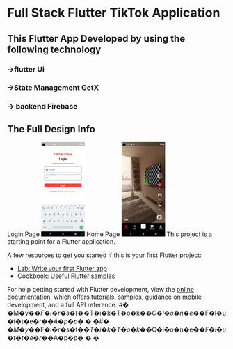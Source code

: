 # Full Stack  Flutter TikTok Application 

## This Flutter App Developed by using the following technology
### ->flutter  Ui
### ->State Management GetX
### -> backend Firebase 

## The Full Design Info
Login Page
<img src="assets/Screenshot_1668940762.png" width=100/>
Home Page
<img src="assets/Screenshot_1669123959.png" width=100/>
This project is a starting point for a Flutter application.

A few resources to get you started if this is your first Flutter project:

- [Lab: Write your first Flutter app](https://docs.flutter.dev/get-started/codelab)
- [Cookbook: Useful Flutter samples](https://docs.flutter.dev/cookbook)

For help getting started with Flutter development, view the
[online documentation](https://docs.flutter.dev/), which offers tutorials,
samples, guidance on mobile development, and a full API reference.
#� �M�y�_�F�i�r�s�t�_�T�i�k�T�o�k�_�C�l�o�n�e�_�F�l�u�t�t�e�r�_�A�p�p�
�
�#� �M�y�_�F�i�r�s�t�_�T�i�k�T�o�k�_�C�l�o�n�e�_�F�l�u�t�t�e�r�_�A�p�p�
�
�
